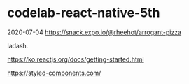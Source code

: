 # codelab-react-native-5th

2020-07-04 
https://snack.expo.io/@rheehot/arrogant-pizza

ladash.

https://ko.reactjs.org/docs/getting-started.html

https://styled-components.com/
